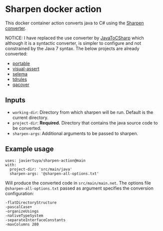 # Sharpen docker action

This docker container action converts java to C# using the [Sharpen converter](https://github.com/mono/sharpen).

NOTICE: I have replaced the use converter by [JavaToCSharp](https://github.com/paulirwin/JavaToCSharp) which although it is a syntactic converter, is simpler to configure and not constrained by the Java 7 syntax.
The below projects are already converted:
- [portable](https://github.com/javiertuya/portable)
- [visual-assert](https://github.com/javiertuya/visual-assert)
- [selema](https://github.com/javiertuya/selema)
- [tdrules](https://github.com/giis-uniovi/tdrules)
- [qacover](https://github.com/giis-uniovi/qacover)

## Inputs

- `working-dir`: Directory from which sharpen will be run. Default is the current directory.
- `project-dir`: **Required.** Directory that contains the java source code to be converted.
- `sharpen-args`: Additional arguments to be passed to sharpen.

## Example usage

```
uses: javiertuya/sharpen-action@main
with:
  project-dir: 'src/main/java'
  sharpen-args: '@sharpen-all-options.txt'
```

Will produce the converted code in `src/main/main.net`. The options file `@sharpen-all-options.txt` passed as argument specifies the conversion configuration:

```
-flatDirectoryStructure
-pascalCase+ 
-organizeUsings 
-nativeTypeSystem 
-separateInterfaceConstants 
-maxColumns 280 
```
